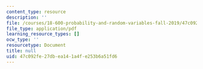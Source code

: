 ```yaml
---
content_type: resource
description: ''
file: /courses/18-600-probability-and-random-variables-fall-2019/47c092fe27dbea141a4fe253b6a51fd6_MIT18_600F19_lec18.pdf
file_type: application/pdf
learning_resource_types: []
ocw_type: ''
resourcetype: Document
title: null
uid: 47c092fe-27db-ea14-1a4f-e253b6a51fd6
---
```

